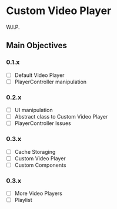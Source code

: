 # Custom Video Player


W.I.P.

## Main Objectives

### 0.1.x
- [ ] Default Video Player  
- [ ] PlayerController manipulation  

### 0.2.x
- [ ] UI manipulation  
- [ ] Abstract class to Custom Video Player  
- [ ] PlayerController Issues  

### 0.3.x
- [ ] Cache Storaging  
- [ ] Custom Video Player  
- [ ] Custom Components

### 0.3.x
- [ ] More Video Players
- [ ] Playlist